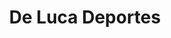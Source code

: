 ---
title: "De Luca Deportes"
url: /ciudad-autonoma-de-buenos-aires/de-luca-deportes/
shop: Sport
---